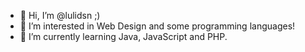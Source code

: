 - 👋 Hi, I’m @lulidsn ;)
- 👀 I’m interested in Web Design and some programming languages!
- 🌱 I’m currently learning Java, JavaScript and PHP.


<!---
lulidsn/lulidsn is a ✨ special ✨ repository because its `README.md` (this file) appears on your GitHub profile.
You can click the Preview link to take a look at your changes.
--->
